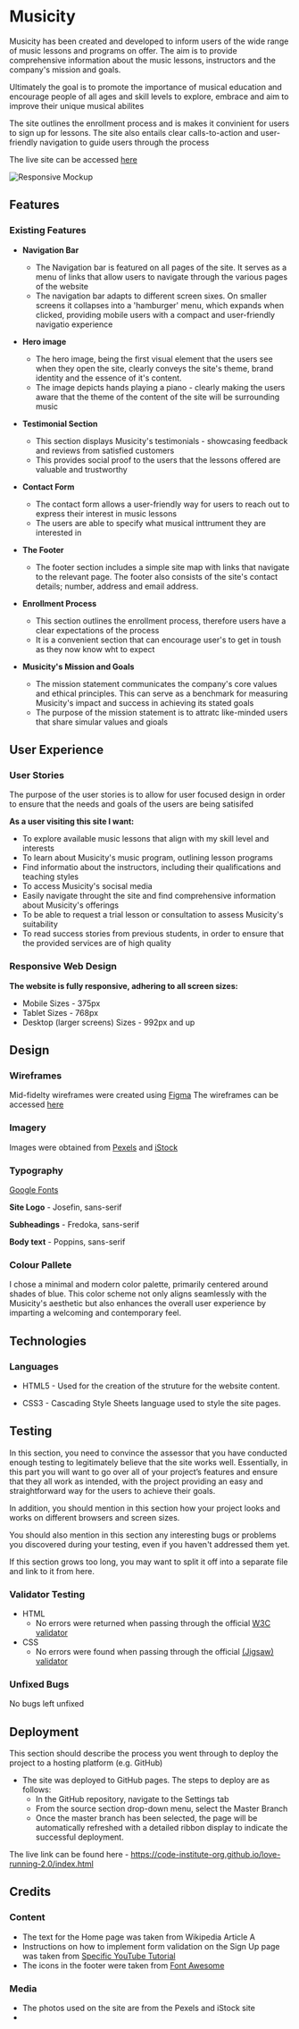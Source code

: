 # Musicity

Musicity has been created and developed to inform users of the wide range of music lessons and programs on offer. The aim is to provide comprehensive information about the music lessons, instructors and the company's mission and goals.

Ultimately the goal is to promote the importance of musical education and encourage people of all ages and skill levels to explore, embrace and aim to improve their unique musical abilites

The site outlines the enrollment process and is makes it convinient for users to sign up for lessons. The site also entails clear calls-to-action and user-friendly navigation to guide users through the process

The live site can be accessed [here](https://lola-idowu.github.io/Musicity/)

![Responsive Mockup](https://github.com/lola-idowu/Musicity/tree/main/assets/images/amiresponsive.jpg)



## Features


### Existing Features

- **Navigation Bar**

  - The Navigation bar is featured on all pages of the site. It serves as a menu of links that allow users to navigate through the various pages of the website
  - The navigation bar adapts to different screen sixes. On smaller screens it collapses into a 'hamburger' menu, which expands when clicked, providing mobile users with a compact and user-friendly navigatio experience

- **Hero image**

  - The hero image, being the first visual element that the users see when they open the site, clearly conveys the site's theme, brand identity and the essence of it's content.
  - The image depicts hands playing a piano - clearly making the users aware that the theme of the content of the site will be surrounding music


- **Testimonial Section**

  - This section displays Musicity's testimonials - showcasing feedback and reviews from satisfied customers
  - This provides social proof to the users that the lessons offered are valuable and trustworthy


- **Contact Form**

  - The contact form allows a user-friendly way for users to reach out to express their interest in music lessons
  - The users are able to specify what musical inttrument they are interested in


- **The Footer**

  - The footer section includes a simple site map with links that navigate to the relevant page. The footer also consists of the site's contact details; number, address and email address.
  


- **Enrollment Process**

  - This section outlines the enrollment process, therefore users have a clear expectations of the process
  - It is a convenient section that can encourage user's to get in toush as they now know wht to expect


- **Musicity's Mission and Goals**

  - The mission statement communicates the company's core values and ethical principles. This can serve as a benchmark for measuring Musicity's impact and success in achieving its stated goals
  - The purpose of the mission statement is to attratc like-minded users that share simular values and gioals


## User Experience
### User Stories 
The purpose of the user stories is to allow for user focused design in order to ensure that the needs and goals of the users are being satisifed

**As a user visiting this site I want:**

- To explore available music lessons that align with my skill level and interests
- To learn about Musicity's music program, outlining lesson programs
- Find informatio about the instructors, including their qualifications and teaching styles
- To access Musicity's socisal media
- Easily navigate throught the site and find comprehensive information about Musicity's offerings
- To be able to request a trial lesson or consultation to assess Musicity's suitability
- To read success stories from previous students, in order to ensure that the provided services are of high quality

### Responsive Web Design
**The website is fully responsive, adhering to all screen sizes:**

- Mobile Sizes - 375px
- Tablet Sizes - 768px
- Desktop (larger screens) Sizes - 992px and up
  
## Design

### Wireframes
Mid-fidelty wireframes were created using [Figma](https://www.figma.com/)
The wireframes can be accessed [here](https://www.figma.com/file/wcPfEothtQly5j77u4nCQC/Project-1?type=design&node-id=0%3A1&mode=design&t=95CwBUDHNlTlA9SG-1)


### Imagery
Images were obtained from [Pexels](<https://www.pexels.com/>) and [iStock](https://www.istockphoto.com/)


### Typography
[Google Fonts](https://fonts.google.com/?preview.text=Musicity&preview.text_type=custom)

**Site Logo** - Josefin, sans-serif

**Subheadings** - Fredoka, sans-serif

**Body text** - Poppins, sans-serif


### Colour Pallete
I chose a minimal and modern color palette, primarily centered around shades of blue. This color scheme not only aligns seamlessly with the Musicity's aesthetic but also enhances the overall user experience by imparting a welcoming and contemporary feel.

## Technologies

### Languages 

- HTML5 - Used for the creation of the struture for the website content.

- CSS3 - Cascading Style Sheets language used to style the site pages.



## Testing

In this section, you need to convince the assessor that you have conducted enough testing to legitimately believe that the site works well. Essentially, in this part you will want to go over all of your project’s features and ensure that they all work as intended, with the project providing an easy and straightforward way for the users to achieve their goals.

In addition, you should mention in this section how your project looks and works on different browsers and screen sizes.

You should also mention in this section any interesting bugs or problems you discovered during your testing, even if you haven't addressed them yet.

If this section grows too long, you may want to split it off into a separate file and link to it from here.

### Validator Testing

- HTML
  - No errors were returned when passing through the official [W3C validator](https://validator.w3.org/nu/?doc=https%3A%2F%2Fcode-institute-org.github.io%2Flove-running-2.0%2Findex.html)
- CSS
  - No errors were found when passing through the official [(Jigsaw) validator](https://jigsaw.w3.org/css-validator/validator?uri=https%3A%2F%2Fvalidator.w3.org%2Fnu%2F%3Fdoc%3Dhttps%253A%252F%252Fcode-institute-org.github.io%252Flove-running-2.0%252Findex.html&profile=css3svg&usermedium=all&warning=1&vextwarning=&lang=en#css)

### Unfixed Bugs

No bugs left unfixed

## Deployment

This section should describe the process you went through to deploy the project to a hosting platform (e.g. GitHub)

- The site was deployed to GitHub pages. The steps to deploy are as follows:
  - In the GitHub repository, navigate to the Settings tab
  - From the source section drop-down menu, select the Master Branch
  - Once the master branch has been selected, the page will be automatically refreshed with a detailed ribbon display to indicate the successful deployment.

The live link can be found here - <https://code-institute-org.github.io/love-running-2.0/index.html>

## Credits

### Content

- The text for the Home page was taken from Wikipedia Article A
- Instructions on how to implement form validation on the Sign Up page was taken from [Specific YouTube Tutorial](https://www.youtube.com/)
- The icons in the footer were taken from [Font Awesome](https://fontawesome.com/)

### Media

- The photos used on the site are from the Pexels and iStock site
- 


